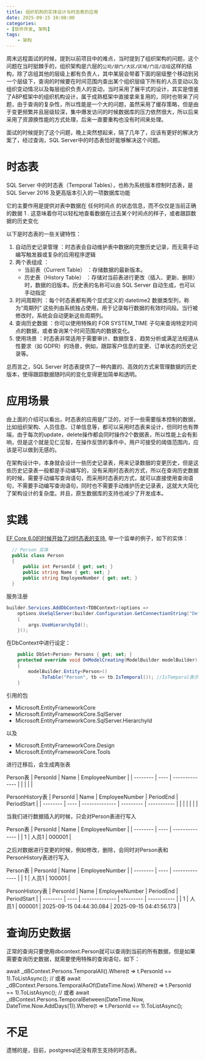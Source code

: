 ```yaml
---
title: 组织机构的实体设计与时态表的应用
date: 2025-09-15 10:08:00
categories:
- [软件开发, 架构]
tags:
    - 架构
---
```


周末远程面试的时候，提到以前项目中的难点，当时提到了组织架构的问题，这个问题在当时挺棘手的，组织架构是六层的`公司/部门/大区/区域/门店/店组`这样的结构，除了店组其他的层级上都有负责人，其中某层会带着下面的层级整个移动到另一个层级下，查询的时候要在时间范围内查出某个组织层级下所有的人员变动以及组织变动情况以及每层组织负责人的变动，当时采用了展平式的设计，其实是借鉴了ABP框架中的组织机构设计，属于成熟框架中直接拿来复用的，同时也带来了问题，由于查询的复杂性，所以性能是一个大的问题，虽然采用了缓存策略，但是由于变更频繁并且层级较深，集中爆发访问的时候数据库的压力依然很大，所以后来采用了资源换性能的方式处理，后来一直要重构也没有时间来处理。

面试的时候提到了这个问题，晚上突然想起来，隔了几年了，应该有更好的解决方案了，经过查询，SQL Server中的时态表恰好能够解决这个问题。

# 时态表

SQL Server 中的时态表（Temporal Tables），也称为系统版本控制时态表，是 SQL Server 2016 及更高版本引入的一项数据库功能

它的主要作用是提供对表中数据在 任何时间点 的状态信息，而不仅仅是当前正确的数据 1 . 这意味着你可以轻松地查看数据在过去某个时间点的样子，或者跟踪数据的历史变化

以下是时态表的一些关键特性：

1. 
   自动历史记录管理 ：时态表会自动维护表中数据的完整历史记录，而无需手动编写触发器或复杂的应用程序逻辑
2. 
   两个表组成 ：
   - 当前表（Current Table） ：存储数据的最新版本。
   - 历史表（History Table） ：存储对当前表进行更改（插入、更新、删除）时，数据的旧版本。历史表的名称可以由 SQL Server 自动生成，也可以手动指定 
3. 
   时间周期列 ：每个时态表都有两个显式定义的 datetime2 数据类型列，称为“周期列” 这些列由系统独占使用，用于记录每行数据的有效时间段。当行被修改时，系统会自动更新这些周期列。
4. 
   查询历史数据 ：你可以使用特殊的 FOR SYSTEM_TIME 子句来查询特定时间点的数据，或者查询某个时间范围内的数据变化。
5. 
   使用场景 ：时态表非常适用于需要审计、数据恢复、趋势分析或满足法规遵从性要求（如 GDPR）的场景，例如，跟踪客户信息的变更、订单状态的历史记录等。

总而言之，SQL Server 时态表提供了一种内置的、高效的方式来管理数据的历史版本，使得跟踪数据随时间的变化变得更加简单和透明。

# 应用场景

由上面的介绍可以看出，时态表的应用是广泛的，对于一些需要版本控制的数据，比如组织架构、人员信息、订单信息等，都可以采用时态表来设计，但同时也有弊端，由于每次的update，delete操作都会同时操作2个数据表，所以性能上会有影响，但是这个就是见仁见智，在操作反馈的事件中，用户可接受的阈值范围内，应该是可以做到无感的。

在架构设计中，本身就会设计一些历史记录表，用来记录数据的变更历史，但是这些历史记录表一般都是手动编写的，没有采用时态表的方式，所以在查询历史数据的时候，需要手动编写查询语句，而采用时态表的方式，就可以直接使用查询语句，不需要手动编写查询语句，同时也不需要手动维护历史记录表，这就大大简化了架构设计的复杂度。并且，原生数据库的支持也减少了开发成本。

# 实践

[EF Core 6.0的时候开始了对时态表的支持](https://learn.microsoft.com/zh-tw/ef/core/what-is-new/ef-core-6.0/whatsnew), 举一个监单的例子，如下的实体：
```csharp
  // Person 实体
  public class Person
  {
      public int PersonId { get; set; }
      public string Name { get; set; }
      public string EmployeeNumber { get; set; }
  }
```

服务注册

```csharp
builder.Services.AddDbContext<TDBContext>(options =>
    options.UseSqlServer(builder.Configuration.GetConnectionString("DefaultConnection"), args =>
    {
        args.UseHierarchyId();
    }));
```

在DbContext中进行设定：

```csharp
    public DbSet<Person> Persons { get; set; }
    protected override void OnModelCreating(ModelBuilder modelBuilder)
    {
        modelBuilder.Entity<Person>()
            .ToTable("Person", tb => tb.IsTemporal()); //IsTemporal表示为时态表，会自动增加影子属性PeriodEnd和PeriodStart
    }
```

引用的包

- Microsoft.EntityFrameworkCore
- Microsoft.EntityFrameworkCore.SqlServer
- Microsoft.EntityFrameworkCore.SqlServer.HierarchyId

以及

- Microsoft.EntityFrameworkCore.Design
- Microsoft.EntityFrameworkCore.Tools

进行迁移后，会生成两张表

Person表
| PersonId | Name | EmployeeNumber | 
| -------- | ---- | -------------- | 
| | | |

PersonHistory表
| PersonId | Name | EmployeeNumber | PeriodEnd | PeriodStart |
| -------- | ---- | -------------- | --------- | ----------- |
| |  | | | |


当我们进行数据插入的时候，只会对Person表进行写入

Person表
| PersonId | Name | EmployeeNumber | 
| -------- | ---- | -------------- | 
| 1 | 人员1 | 000001 |

之后对数据进行变更的时候，例如修改，删除，会同时对Person表和PersonHistory表进行写入

Person表
| PersonId | Name | EmployeeNumber | 
| -------- | ---- | -------------- | 
| 1 | 人员1 | 100001 |

PersonHistory表
| PersonId | Name | EmployeeNumber | PeriodEnd | PeriodStart |
| -------- | ---- | -------------- | --------- | ----------- |
| 1 | 人员1 | 000001 | 2025-09-15 04:44:30.084 | 2025-09-15 04:41:56.173 |


# 查询历史数据

正常的查询只要使用dbcontext.Person就可以查询到当前的所有数据，但是如果需要查询历史数据，就需要使用特殊的查询语句，如下：

await _dBContext.Persons.TemporalAll().Where(t => t.PersonId == 1).ToListAsync();
// 或者
await _dBContext.Persons.TemporalAsOf(DateTime.Now).Where(t => t.PersonId == 1).ToListAsync();
// 或者
await _dBContext.Persons.TemporalBetween(DateTime.Now, DateTime.Now.AddDays(1)).Where(t => t.PersonId == 1).ToListAsync();

# 不足

遗憾的是，目前，postgresql还没有原生支持的时态表。